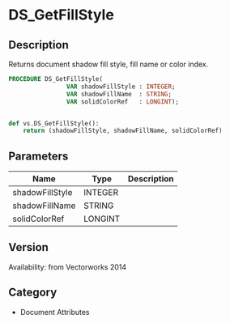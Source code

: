 # DS_GetFillStyle

## Description
Returns document shadow fill style, fill name or color index.

```pascal
PROCEDURE DS_GetFillStyle(
				VAR shadowFillStyle : INTEGER;
				VAR shadowFillName  : STRING;
				VAR solidColorRef   : LONGINT);
```

```python

def vs.DS_GetFillStyle():
    return (shadowFillStyle, shadowFillName, solidColorRef)
```

## Parameters
|Name|Type|Description|
|---|---|---|
|shadowFillStyle|INTEGER||
|shadowFillName|STRING||
|solidColorRef|LONGINT||

## Version
Availability: from Vectorworks 2014
## Category
* Document Attributes

